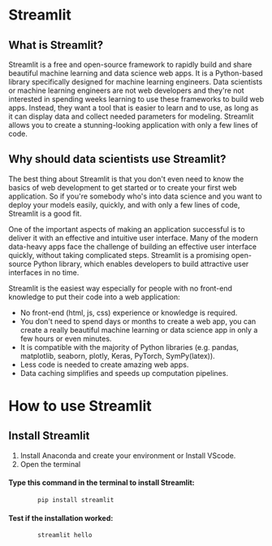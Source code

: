 # Streamlit

## What is Streamlit?
Streamlit is a free and open-source framework to rapidly build and share beautiful machine learning and data science web apps. It is a Python-based library specifically designed for machine learning engineers. Data scientists or machine learning engineers are not web developers and they're not interested in spending weeks learning to use these frameworks to build web apps. Instead, they want a tool that is easier to learn and to use, as long as it can display data and collect needed parameters for modeling. Streamlit allows you to create a stunning-looking application with only a few lines of code.

## Why should data scientists use Streamlit?
The best thing about Streamlit is that you don't even need to know the basics of web development to get started or to create your first web application. So if you're somebody who's into data science and you want to deploy your models easily, quickly, and with only a few lines of code, Streamlit is a good fit.

One of the important aspects of making an application successful is to deliver it with an effective and intuitive user interface. Many of the modern data-heavy apps face the challenge of building an effective user interface quickly, without taking complicated steps. Streamlit is a promising open-source Python library, which enables developers to build attractive user interfaces in no time.

Streamlit is the easiest way especially for people with no front-end knowledge to put their code into a web application:
  * No front-end (html, js, css) experience or knowledge is required.
  * You don't need to spend days or months to create a web app, you can create a really beautiful machine learning or data science app in only a few hours or even minutes.
  * It is compatible with the majority of Python libraries (e.g. pandas, matplotlib, seaborn, plotly, Keras, PyTorch, SymPy(latex)).
  * Less code is needed to create amazing web apps.
  * Data caching simplifies and speeds up computation pipelines.

# How to use Streamlit

## Install Streamlit
1. Install Anaconda and create your environment or Install VScode.
2. Open the terminal
#### Type this command in the terminal to install Streamlit:
            pip install streamlit
#### Test if the installation worked:
            streamlit hello

        
